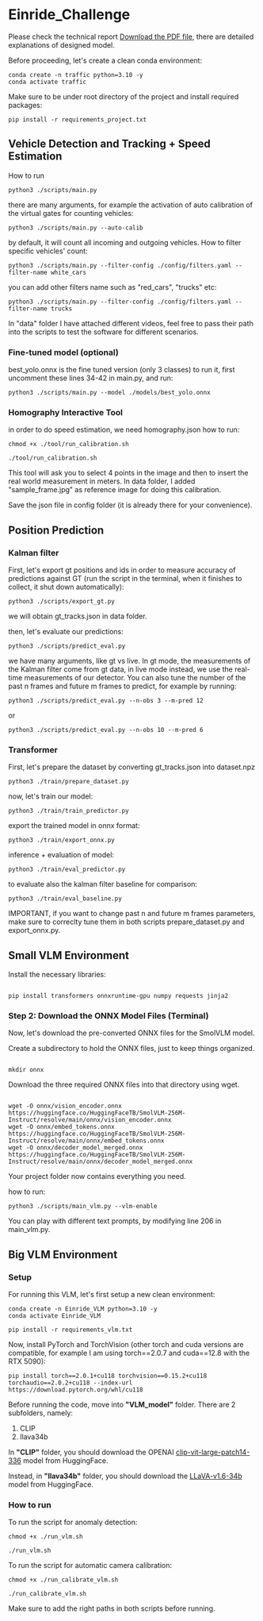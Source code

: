 # Einride_Challenge

Please check the technical report [Download the PDF file](./docs/Einride_Challenge.pdf), there are detailed explanations of designed model.

Before proceeding, let's create a clean conda environment:

```
conda create -n traffic python=3.10 -y
conda activate traffic
```

Make sure to be under root directory of the project and install required packages:

```
pip install -r requirements_project.txt
```

## Vehicle Detection and Tracking + Speed Estimation

How to run

```
python3 ./scripts/main.py
```

there are many arguments, for example the activation of auto calibration of the virtual gates for counting vehicles:

```
python3 ./scripts/main.py --auto-calib
```

by default, it will count all incoming and outgoing vehicles.
How to filter specific vehicles' count:

```
python3 ./scripts/main.py --filter-config ./config/filters.yaml --filter-name white_cars
```

you can add other filters name such as "red_cars", "trucks" etc:

```
python3 ./scripts/main.py --filter-config ./config/filters.yaml --filter-name trucks
```

In "data" folder I have attached different videos, feel free to pass their path into the scripts to test the software for different scenarios.


### Fine-tuned model (optional)
best_yolo.onnx is the fine tuned version (only 3 classes)
to run it, first uncomment these lines 34-42 in main.py, and run:

```
python3 ./scripts/main.py --model ./models/best_yolo.onnx
```



### Homography Interactive Tool
in order to do speed estimation, we need homography.json
how to run:

```
chmod +x ./tool/run_calibration.sh

./tool/run_calibration.sh
```

This tool will ask you to select 4 points in the image and then to insert the real world measurement in meters. In data folder, I added "sample_frame.jpg" as reference image for doing this calibration.

Save the json file in config folder (it is already there for your convenience).



## Position Prediction

### Kalman filter

First, let's export gt positions and ids in order to measure accuracy of predictions against GT (run the script in the terminal, when it finishes to collect, it shut down automatically):

```
python3 ./scripts/export_gt.py
```

we will obtain gt_tracks.json in data folder.

then, let's evaluate our predictions:

```
python3 ./scripts/predict_eval.py
```

we have many arguments, like gt vs live. In gt mode, the measurements of the Kalman filter come from gt data, in live mode instead, we use the real-time measurements of our detector.
You can also tune the number of the past n frames and future m frames to predict, for example by running:


```
python3 ./scripts/predict_eval.py --n-obs 3 --m-pred 12
```

or

```
python3 ./scripts/predict_eval.py --n-obs 10 --m-pred 6
```

### Transformer

First, let's prepare the dataset by converting gt_tracks.json into dataset.npz

```
python3 ./train/prepare_dataset.py
```

now, let's train our model:

```
python3 ./train/train_predictor.py
```

export the trained model in onnx format:

```
python3 ./train/export_onnx.py
```

inference + evaluation of model:

```
python3 ./train/eval_predictor.py
```

to evaluate also the kalman filter baseline for comparison:

```
python3 ./train/eval_baseline.py
```

IMPORTANT, if you want to change past n and future m frames parameters, make sure to correclty tune them in both scripts prepare_dataset.py and export_onnx.py.

## Small VLM Environment

Install the necessary libraries:

```

pip install transformers onnxruntime-gpu numpy requests jinja2
```
### Step 2: Download the ONNX Model Files (Terminal)
Now, let's download the pre-converted ONNX files for the SmolVLM model.

Create a subdirectory to hold the ONNX files, just to keep things organized.

```

mkdir onnx
```
Download the three required ONNX files into that directory using wget.

```

wget -O onnx/vision_encoder.onnx https://huggingface.co/HuggingFaceTB/SmolVLM-256M-Instruct/resolve/main/onnx/vision_encoder.onnx
wget -O onnx/embed_tokens.onnx https://huggingface.co/HuggingFaceTB/SmolVLM-256M-Instruct/resolve/main/onnx/embed_tokens.onnx
wget -O onnx/decoder_model_merged.onnx https://huggingface.co/HuggingFaceTB/SmolVLM-256M-Instruct/resolve/main/onnx/decoder_model_merged.onnx
```
Your project folder now contains everything you need.


how to run:

```
python3 ./scripts/main_vlm.py --vlm-enable
```

You can play with different text prompts, by modifying line 206 in main_vlm.py.


## Big VLM Environment

### Setup

For running this VLM, let's first setup a new clean environment:

```
conda create -n Einride_VLM python=3.10 -y
conda activate Einride_VLM

pip install -r requirements_vlm.txt
```

Now, install PyTorch and TorchVision (other torch and cuda versions are compatible, for example I am using torch==2.0.7 and cuda==12.8 with the RTX 5090):
```
pip install torch==2.0.1+cu118 torchvision==0.15.2+cu118 torchaudio==2.0.2+cu118 --index-url https://download.pytorch.org/whl/cu118
```

Before running the code, move into **"VLM_model"** folder. There are 2 subfolders, namely:

1) CLIP
2) llava34b

In **"CLIP"** folder, you should download the OPENAI [clip-vit-large-patch14-336](https://huggingface.co/openai/clip-vit-large-patch14-336/tree/main) model from HuggingFace.

Instead, in **"llava34b"** folder, you should download the [LLaVA-v1.6-34b](https://huggingface.co/liuhaotian/llava-v1.6-34b/tree/main) model from HuggingFace.


### How to run

To run the script for anomaly detection:

```
chmod +x ./run_vlm.sh

./run_vlm.sh
```

To run the script for automatic camera calibration:

```
chmod +x ./run_calibrate_vlm.sh

./run_calibrate_vlm.sh
```

Make sure to add the right paths in both scripts before running.